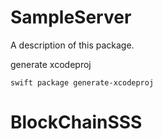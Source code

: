 # SampleServer

A description of this package.


generate xcodeproj
```
swift package generate-xcodeproj
```


# BlockChainSSS
